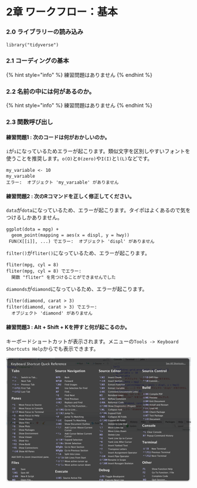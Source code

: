 # 2章 ワークフロー：基本

### 2.0 ライブラリーの読み込み 

```text
library("tidyverse")
```

### 2.1 コーディングの基本

{% hint style="info" %}
練習問題はありません
{% endhint %}

### 2.2 名前の中には何があるのか。

{% hint style="info" %}
練習問題はありません
{% endhint %}

### 2.3 関数呼び出し

#### 練習問題1 : 次のコードは何がおかしいのか。

`i`が`ı`になっているためエラーが起こります。類似文字を区別しやすいフォントを使うことを推奨します。`o(O)`と`0(zero)`や`I(I)`と`l(L)`などです。

```text
my_variable <- 10
my_varıable
エラー:  オブジェクト 'my_varıable' がありません 
```

#### 練習問題2 : 次のRコマンドを正しく修正してください。

`data`が`dota`になっているため、エラーが起こります。タイポはよくあるので気をつけるしかありません。

```text
ggplot(dota = mpg) +
  geom_point(mapping = aes(x = displ, y = hwy))
 FUN(X[[i]], ...) でエラー:  オブジェクト 'displ' がありません 
```

`filter()`が`fliter()`になっているため、エラーが起こります。

```text
fliter(mpg, cyl = 8)
fliter(mpg, cyl = 8) でエラー: 
  関数 "fliter" を見つけることができませんでした 
```

`diamonds`が`diamond`になっているため、エラーが起こります。

```text
filter(diamond, carat > 3)
filter(diamond, carat > 3) でエラー: 
  オブジェクト 'diamond' がありません 
```

#### 練習問題3 : Alt + Shift + Kを押すと何が起こるのか。

キーボードショートカットが表示されます。メニューの`Tools -> Keyboard Shortcuts Help`からでも表示できます。

![](.gitbook/assets/sukurnshotto-2019-06-09-164836.png)

